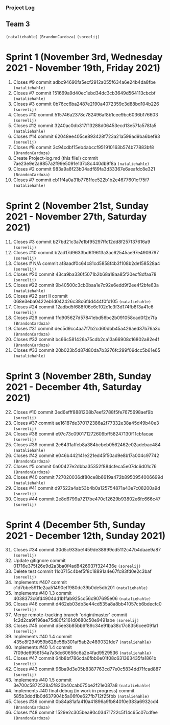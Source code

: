 ### Project Log
## Team 3

`(nataliehahle)`
`(BrandonCardoza)`
`(soreelij)`

# Sprint 1 (November 3rd, Wednesday 2021 - November 19th, Friday 2021)
1. Closes #9 commit adbc94690fa5ecf2912a055f634a6e24b4da8fbe `(nataliehahle)`
2. Closes #7 commit 151669a9d40ec1ebd34dc3cb3649d564113cbcbf `(nataliehahle)`
3. Closes #3 commit 0b76cc6ba2487e2190a4072359c3d88bd104b226 `(soreelij)`
4. Closes #10 commit 515746a2378c782496af8b1cee9bc6036b176603 `(soreelij)`
5. Closes #12 commit 3240ac0db317f13288d06453ecd13e571a578fa5 `(nataliehahle)`
6. Closes #14 commit 62048ee405ce893428f723a21a599ad9ba6bef93 `(soreelij)`
7. Closes #8 commit 3c94cdbf15eb4abccf951910163b574b77883bf8 `(BrandonCardoza)`
8. Create Project-log.md (this file!) commit 7ae23e9e2a9857a2f99e5091e137c8c440db9f8a `(nataliehahle)`
9. Closes #2 commit 983a9a8f23b04adf89fa3d33367e6aeafdc8e321 `(BrandonCardoza)`
10. Closes #7 commit cb11f4a0a31b7781fee522b1b2e4677601cf75f7 `(nataliehahle)`
# Sprint 2 (November 21st, Sunday 2021 - November 27th, Saturday 2021)
11. Closes #3 commit b27bd21c3a7e1bf95297ffc12dd8f257f37616a9 `(soreelij)`
12. Closes #10 commit b2ad17d9633bd6f9613a3ac62545ae97e4909797 `(soreelij)`
13. Closes # N/A commit af8aadf0c64c81cd5858f4b3f108b2de158528a4 `(soreelij)`
14. Closes #20 commit 43ca9ba336f5071b2b68a18aa85f20ecf8dfaa78 `(soreelij)`
15. Closes #22 commit 9b40500c3cb0baa1e7c92e6edd9f2ee4f2bfe63a `(nataliehahle)`
16. Closes #22 part II commit 068e3eba0422eb1d042426c38c6f4d444f0fd105 `(nataliehahle)`
17. Closes #24 commit 12adbd5f688f06c6c102c1c3f3d174fb8f3a41c6 `(soreelij)`
18. Closes #29 commit 1fd905627d57841ebd56bc2b091058cad0f2e7fa `(BrandonCardoza)`
19. Closes #31 commit dec5d9cc4aa7f7b2cd60dbb45a426aed37b76a3c `(BrandonCardoza)`
20. Closes #32 commit bc66c581426a75cdb2ca13a66908c16802a82e4f `(BrandonCardoza)`
21. Closes #33 commit 20b023b5d87d80da7b3276fc299f09dcc5b61e65 `(nataliehahle)`
# Sprint 3 (November 28th, Sunday 2021 - December 4th, Saturday 2021)
22. Closes #10 commit 3ed6efff8881208b7eef2788f5fe7675698aef9b `(soreelij)`
23. Closes #37 commit ae16187de370172386a2f77332e38a45d49b40e3 `(soreelij)`
24. Closes #38 commit e97c73c090171272609bff58247130f11cbfacae `(soreelij)`
25. Closes #39 commit 2e6431affeb8a384bcbeb0562462e02adebac484 `(nataliehahle)`
26. Closes #42 commit e046b442141e221ed45f50ad9e8b17a004c97742 `(BrandonCardoza)`
27. Closes #5 commit 0a00427e2dbba35352f884cfeca5e07dc6d01c76 `(BrandonCardoza)`
28. Closes #40 commit 727020036df80ce8b6619a472b8950954006699d `(nataliehahle)`
29. Closes #41 commit d97522a4ab53b4b0a125754871a43e7c08200a9d `(soreelij)`
30. Closes #44 commit 2e8d6799a7217be470c12629b93802e6fc666c47 `(soreelij)`
# Sprint 4 (December 5th, Sunday 2021 - December 12th, Sunday 2021)
31. Closes #34 commit 30d5c933be1459de38999cd5112c47b4daae9a87 `(soreelij)`
32. Update gitignore commit 01716e375f26e9d2a3ba0f4ad8426937f324436e `(soreelij)`
33. Delete test commit 11c0715c4bef5f8c18891a4e67fc83fd0e2c3baf `(soreelij)`
34. Implements #40? commit c1d7bbe5911e2aa51490eff980dc39b0de5db201 `(nataliehahle)`
35. Implements #40 1.3 commit 4038373c6fd4904dd1b1fab925cc56c907695e06 `(nataliehahle)`
36. Closes #46 commit d462eb03db3e44cd535a8a8bb41057cb6bdecfc0 `(soreelij)`
37. Merge remote-tracking branch 'origin/master' commit 1c2d2ca9f196ae75d80f2161d0680c50e9491abe `(soreelij)`
38. Closes #45 commit d5ee3b85bb6f89c34e91ba38c17c8356cee091a1 `(soreelij)`
39. Implements #40 1.4 commit 435e8f294959b628e58b301af5ab2e489032fde7 `(nataliehahle)`
40. Implements #40 1.4 commit 7f09de6956154a7a3dc60656c6a2e4fad9529536 `(nataliehahle)`
41. Closes #47 commit 64b8bf786cda6fbb0e01f08c631363435fa1861b `(soreelij)`
42. Closes #43 commit 96ba9d3e05b8387763cd77e0c5834dd71fcad887 `(soreelij)`
43. Implements #40 1.5 commit 3e700c5872528a5f820b40cab075be2f21e087a8 `(nataliehahle)`
44. Implements #40 final debug (in work in progress) commit 585b3ddd1b0d637904b5a06f0e627fb712f25fbb `(nataliehahle)`
45. Closes #36 commit 0b84a81afa410a41896a9fb840f0e383a6932cd4 `(BrandonCardoza)`
46. Closes #48 commit 1529e2c305bea90c03471722c5f14c65c07cdfee `(BrandonCardoza)`






